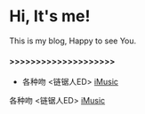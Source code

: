 Hi, It's me!
============

This is my blog, Happy to see You.

#### >>>>>>>>>>>>>>>>>>>>

* 各种吻 <链锯人ED> [iMusic](https://sursir.github.io/articles/all-kinds-of-kisses)


各种吻 <链锯人ED> [iMusic](https://sursir.github.io/articles/all-kinds-of-kisses)
